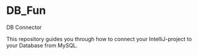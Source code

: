 # DB_Fun
DB Connector

This repository guides you through how to connect your IntelliJ-project to your Database from MySQL.
